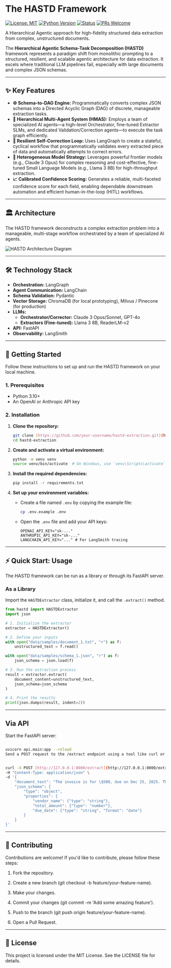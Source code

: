 # The HASTD Framework

[![License: MIT](https://img.shields.io/badge/License-MIT-blue.svg)](https://opensource.org/licenses/MIT)
[![Python Version](https://img.shields.io/badge/python-3.10+-blue.svg)](https://www.python.org/downloads/)
[![Status](https://img.shields.io/badge/status-active-success.svg)]()
[![PRs Welcome](https://img.shields.io/badge/PRs-welcome-brightgreen.svg?style=flat-square)](http://makeapullrequest.com)

A Hierarchical Agentic approach for high-fidelity structured data extraction from complex, unstructured documents.

The **Hierarchical Agentic Schema-Task Decomposition (HASTD)** framework represents a paradigm shift from monolithic prompting to a structured, resilient, and scalable agentic architecture for data extraction. It excels where traditional LLM pipelines fail, especially with large documents and complex JSON schemas.

---

## ✨ Key Features

* **⚙️ Schema-to-DAG Engine:** Programmatically converts complex JSON schemas into a Directed Acyclic Graph (DAG) of discrete, manageable extraction tasks.
* **🤖 Hierarchical Multi-Agent System (HMAS):** Employs a team of specialized AI agents—a high-level Orchestrator, fine-tuned Extractor SLMs, and dedicated Validation/Correction agents—to execute the task graph efficiently.
* **🔄 Resilient Self-Correction Loop:** Uses LangGraph to create a stateful, cyclical workflow that programmatically validates every extracted piece of data and automatically attempts to correct errors.
* **🎯 Heterogeneous Model Strategy:** Leverages powerful frontier models (e.g., Claude 3 Opus) for complex reasoning and cost-effective, fine-tuned Small Language Models (e.g., Llama 3 8B) for high-throughput extraction.
* **📈 Calibrated Confidence Scoring:** Generates a reliable, multi-faceted confidence score for each field, enabling dependable downstream automation and efficient human-in-the-loop (HITL) workflows.

---

## 🏛️ Architecture

The HASTD framework deconstructs a complex extraction problem into a manageable, multi-stage workflow orchestrated by a team of specialized AI agents.

![HASTD Architecture Diagram](./docs/assets/architecture.png)

---

## 🛠️ Technology Stack

* **Orchestration:** LangGraph
* **Agent Communication:** LangChain
* **Schema Validation:** Pydantic
* **Vector Storage:** ChromaDB (for local prototyping), Milvus / Pinecone (for production)
* **LLMs:**
    * **Orchestrator/Corrector:** Claude 3 Opus/Sonnet, GPT-4o
    * **Extractors (Fine-tuned):** Llama 3 8B, ReaderLM-v2
* **API:** FastAPI
* **Observability:** LangSmith

---

## 🚀 Getting Started

Follow these instructions to set up and run the HASTD framework on your local machine.

### 1. Prerequisites

* Python 3.10+
* An OpenAI or Anthropic API key

### 2. Installation

1.  **Clone the repository:**
    ```bash
    git clone [https://github.com/your-username/hastd-extraction.git](https://github.com/your-username/hastd-extraction.git)
    cd hastd-extraction
    ```

2.  **Create and activate a virtual environment:**
    ```bash
    python -m venv venv
    source venv/bin/activate  # On Windows, use `venv\Scripts\activate`
    ```

3.  **Install the required dependencies:**
    ```bash
    pip install -r requirements.txt
    ```

4.  **Set up your environment variables:**
    * Create a file named `.env` by copying the example file:
        ```bash
        cp .env.example .env
        ```
    * Open the `.env` file and add your API keys:
        ```env
        OPENAI_API_KEY="sk-..."
        ANTHROPIC_API_KEY="sk-..."
        LANGCHAIN_API_KEY="..." # For LangSmith tracing
        ```

---

## ⚡ Quick Start: Usage

The HASTD framework can be run as a library or through its FastAPI server.

### As a Library

Import the `HASTDExtractor` class, initialize it, and call the `.extract()` method.

```python
from hastd import HASTDExtractor
import json

# 1. Initialize the extractor
extractor = HASTDExtractor()

# 2. Define your inputs
with open("data/samples/document_1.txt", "r") as f:
    unstructured_text = f.read()

with open("data/samples/schema_1.json", "r") as f:
    json_schema = json.load(f)

# 3. Run the extraction process
result = extractor.extract(
    document_content=unstructured_text,
    json_schema=json_schema
)

# 4. Print the results
print(json.dumps(result, indent=2))
```
---

##  Via API
Start the FastAPI server:

```Bash

uvicorn api.main:app --reload
Send a POST request to the /extract endpoint using a tool like curl or Postman.
```
```Bash

curl -X POST [http://127.0.0.1:8000/extract](http://127.0.0.1:8000/extract) \
-H "Content-Type: application/json" \
-d '{
    "document_text": "The invoice is for \$500, due on Dec 25, 2025. The vendor is Acme Corp.",
    "json_schema": {
        "type": "object",
        "properties": {
            "vendor_name": {"type": "string"},
            "total_amount": {"type": "number"},
            "due_date": {"type": "string", "format": "date"}
        }
    }
}'
```
---

## 🤝 Contributing
Contributions are welcome! If you'd like to contribute, please follow these steps:

1. Fork the repository.

2. Create a new branch (git checkout -b feature/your-feature-name).

3. Make your changes.

4. Commit your changes (git commit -m 'Add some amazing feature').

5. Push to the branch (git push origin feature/your-feature-name).

6. Open a Pull Request.

---

## 📄 License
This project is licensed under the MIT License. See the LICENSE file for details.

